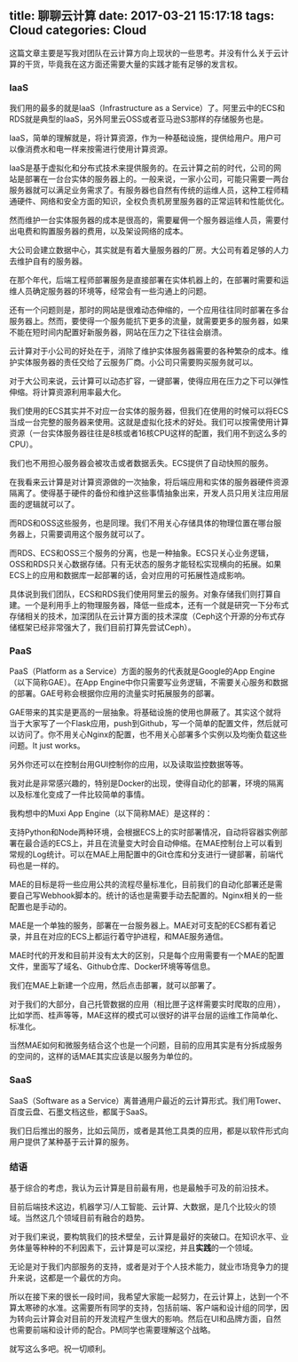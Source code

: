 title: 聊聊云计算
date: 2017-03-21 15:17:18
tags: Cloud
categories: Cloud
---

这篇文章主要是写我对团队在云计算方向上现状的一些思考。并没有什么关于云计算的干货，毕竟我在这方面还需要大量的实践才能有足够的发言权。

<!-- more -->

### IaaS

我们用的最多的就是IaaS（Infrastructure as a Service）了。阿里云中的ECS和RDS就是典型的IaaS，另外阿里云OSS或者亚马逊S3那样的存储服务也是。

IaaS，简单的理解就是，将计算资源，作为一种基础设施，提供给用户。用户可以像消费水和电一样来按需进行使用计算资源。

IaaS是基于虚拟化和分布式技术来提供服务的。在云计算之前的时代，公司的网站是部署在一台台实体的服务器上的。一般来说，一家小公司，可能只需要一两台服务器就可以满足业务需求了。有服务器也自然有传统的运维人员，这种工程师精通硬件、网络和安全方面的知识，全权负责机房里服务器的正常运转和性能优化。

然而维护一台实体服务器的成本是很高的，需要雇佣一个服务器运维人员，需要付出电费和购置服务器的费用，以及架设网络的成本。

大公司会建立数据中心，其实就是有着大量服务器的厂房。大公司有着足够的人力去维护自有的服务器。

在那个年代，后端工程师部署服务是直接部署在实体机器上的，在部署时需要和运维人员确定服务器的环境等，经常会有一些沟通上的问题。

还有一个问题则是，那时的网站是很难动态伸缩的，一个应用往往同时部署在多台服务器上。然而，要使得一个服务能抗下更多的流量，就需要更多的服务器，如果不能在短时间内配置好新服务器，网站在压力之下往往会崩溃。

云计算对于小公司的好处在于，消除了维护实体服务器需要的各种繁杂的成本。维护实体服务器的责任交给了云服务厂商。小公司只需要购买服务就可以。

对于大公司来说，云计算可以动态扩容，一键部署，使得应用在压力之下可以弹性伸缩。将计算资源利用率最大化。

我们使用的ECS其实并不对应一台实体的服务器，但我们在使用的时候可以将ECS当成一台完整的服务器来使用。这就是虚拟化技术的好处。我们可以按需使用计算资源（一台实体服务器往往是8核或者16核CPU这样的配置，我们用不到这么多的CPU）。

我们也不用担心服务器会被攻击或者数据丢失。ECS提供了自动快照的服务。

在我看来云计算是对计算资源做的一次抽象，将后端应用和实体的服务器硬件资源隔离了。使得基于硬件的备份和维护这些事情抽象出来，开发人员只用关注应用层面的逻辑就可以了。

而RDS和OSS这些服务，也是同理。我们不用关心存储具体的物理位置在哪台服务器上，只需要调用这个服务就可以了。

而RDS、ECS和OSS三个服务的分离，也是一种抽象。ECS只关心业务逻辑，OSS和RDS只关心数据存储。只有无状态的服务才能轻松实现横向的拓展。如果ECS上的应用和数据库一起部署的话，会对应用的可拓展性造成影响。

具体说到我们团队，ECS和RDS我们使用阿里云的服务。对象存储我们则打算自建。一个是利用手上的物理服务器，降低一些成本，还有一个就是研究一下分布式存储相关的技术，加深团队在云计算方面的技术深度（Ceph这个开源的分布式存储框架已经非常强大了，我们目前打算先尝试Ceph）。

### PaaS

PaaS（Platform as a Service）方面的服务的代表就是Google的App Engine（以下简称GAE）。在App Engine中你只需要写业务逻辑，不需要关心服务和数据的部署。GAE号称会根据你应用的流量实时拓展服务的部署。

GAE带来的其实是更高的一层抽象。将基础设施的使用也屏蔽了。其实这个就将当于大家写了一个Flask应用，push到Github，写一个简单的配置文件，然后就可以访问了。你不用关心Nginx的配置，也不用关心部署多个实例以及均衡负载这些问题。It just works。

另外你还可以在控制台用GUI控制你的应用，以及读取监控数据等等。

我对此是非常感兴趣的，特别是Docker的出现，使得自动化的部署，环境的隔离以及标准化变成了一件比较简单的事情。

我构想中的Muxi App Engine（以下简称MAE）是这样的：

支持Python和Node两种环境，会根据ECS上的实时部署情况，自动将容器实例部署在最合适的ECS上，并且在流量变大时会自动伸缩。在MAE控制台上可以看到常规的Log统计。可以在MAE上用配置中的Git仓库和分支进行一键部署，前端代码也是一样的。

MAE的目标是将一些应用公共的流程尽量标准化，目前我们的自动化部署还是需要自己写Webhook脚本的。统计的话也是需要手动去配置的。Nginx相关的一些配置也是手动的。

MAE是一个单独的服务，部署在一台服务器上。MAE对可支配的ECS都有着记录，并且在对应的ECS上都运行着守护进程，和MAE服务通信。

MAE时代的开发和目前并没有太大的区别，只是每个应用需要有一个MAE的配置文件，里面写了域名、Github仓库、Docker环境等等信息。

我们在MAE上新建一个应用，然后点击部署，就可以部署了。

对于我们的大部分，自己托管数据的应用（相比匣子这样需要实时爬取的应用），比如学而、桂声等等，MAE这样的模式可以很好的讲平台层的运维工作简单化、标准化。

当然MAE如何和微服务结合这个也是一个问题，目前的应用其实是有分拆成服务的空间的，这样的话MAE其实应该是以服务为单位的。

### SaaS

SaaS（Software as a Service）离普通用户最近的云计算形式。我们用Tower、百度云盘、石墨文档这些，都属于SaaS。

我们日后推出的服务，比如云简历，或者是其他工具类的应用，都是以软件形式向用户提供了某种基于云计算的服务。

### 结语

基于综合的考虑，我认为云计算是目前最有用，也是最触手可及的前沿技术。

目前后端技术这边，机器学习/人工智能、云计算、大数据，是几个比较火的领域。当然这几个领域目前有融合的趋势。

对于我们来说，要构筑我们的技术壁垒，云计算是最好的突破口。在知识水平、业务体量等种种的不利因素下，云计算是可以深挖，并且**实践**的一个领域。

无论是对于我们内部服务的支持，或者是对于个人技术能力，就业市场竞争力的提升来说，这都是一个最优的方向。

所以在接下来的很长一段时间，我希望大家能一起努力，在云计算上，达到一个不算太寒碜的水准。这需要所有同学的支持，包括前端、客户端和设计组的同学，因为转向云计算会对目前的开发流程产生很大的影响。然后在UI和品牌方面，自然也需要前端和设计师的配合。PM同学也需要理解这个战略。

就写这么多吧。祝一切顺利。